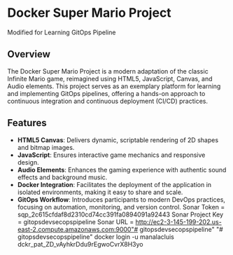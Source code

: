 # Docker Super Mario Project
Modified for Learning GitOps Pipeline

## Overview
The Docker Super Mario Project is a modern adaptation of the classic Infinite Mario game, reimagined using HTML5, JavaScript, Canvas, and Audio elements. This project serves as an exemplary platform for learning and implementing GitOps pipelines, offering a hands-on approach to continuous integration and continuous deployment (CI/CD) practices.

## Features
- **HTML5 Canvas**: Delivers dynamic, scriptable rendering of 2D shapes and bitmap images.
- **JavaScript**: Ensures interactive game mechanics and responsive design.
- **Audio Elements**: Enhances the gaming experience with authentic sound effects and background music.
- **Docker Integration**: Facilitates the deployment of the application in isolated environments, making it easy to share and scale.
- **GitOps Workflow**: Introduces participants to modern DevOps practices, focusing on automation, monitoring, and version control.
Sonar Token = sqp_2c615cfdaf8d2310cd74cc391fa0894091a92443
Sonar Project Key = gitopsdevsecopspipeline
Sonar URL = http://ec2-3-145-199-202.us-east-2.compute.amazonaws.com:9000"# gitopsdevsecopspipeline" 
"# gitopsdevsecopspipeline" 
docker login -u manalacluis
dckr_pat_ZD_vAyhkrDdu9rEgwoCvrX8H3yo